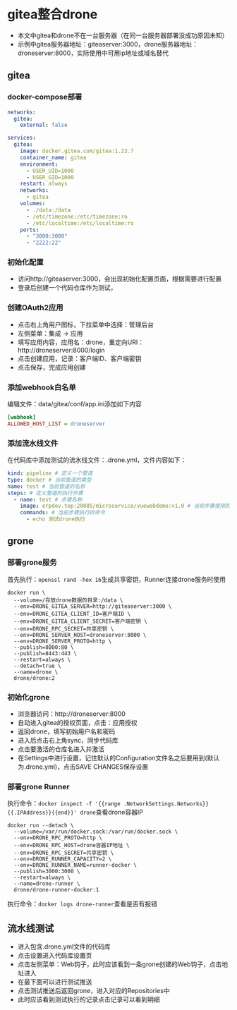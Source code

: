 # gitea整合drone

* 本文中gitea和drone不在一台服务器（在同一台服务器部署没成功原因未知）
* 示例中gitea服务器地址：giteaserver:3000，drone服务器地址：droneserver:8000，实际使用中可用ip地址或域名替代


## gitea

### docker-compose部署

```yml
networks:
  gitea:
    external: false

services:
  gitea:
    image: docker.gitea.com/gitea:1.23.7
    container_name: gitea
    environment:
      - USER_UID=1000
      - USER_GID=1000
    restart: always
    networks:
      - gitea
    volumes:
      - ./data:/data
      - /etc/timezone:/etc/timezone:ro
      - /etc/localtime:/etc/localtime:ro
    ports:
      - "3000:3000"
      - "2222:22"
```

### 初始化配置

* 访问http://giteaserver:3000，会出现初始化配置页面，根据需要进行配置
* 登录后创建一个代码仓库作为测试，

### 创建OAuth2应用

* 点击右上角用户图标，下拉菜单中选择：管理后台
* 左侧菜单：集成 -> 应用
* 填写应用内容，应用名：drone，重定向URI：http://droneserver:8000/login
* 点击创建应用，记录：客户端ID、客户端密钥
* 点击保存，完成应用创建

### 添加webhook白名单

编辑文件：data/gitea/conf/app.ini添加如下内容

```ini
[webhook]
ALLOWED_HOST_LIST = droneserver
```

### 添加流水线文件

在代码库中添加测试的流水线文件：.drone.yml，文件内容如下：

```yaml
kind: pipeline # 定义一个管道
type: docker # 当前管道的类型
name: test # 当前管道的名称
steps: # 定义管道的执行步骤
  - name: test # 步骤名称
    image: erpdev.top:20085/microservice/vuewebdemo:v1.0 # 当前步骤使用的镜像
    commands: # 当前步骤执行的命令
      - echo 测试drone执行
```

## grone

### 部署grone服务

首先执行：`openssl rand -hex 16`生成共享密钥，Runner连接drone服务时使用

```shell
docker run \
  --volume=/存放drone数据的目录:/data \
  --env=DRONE_GITEA_SERVER=http://giteaserver:3000 \
  --env=DRONE_GITEA_CLIENT_ID=客户端ID \
  --env=DRONE_GITEA_CLIENT_SECRET=客户端密钥 \
  --env=DRONE_RPC_SECRET=共享密钥 \
  --env=DRONE_SERVER_HOST=droneserver:8000 \
  --env=DRONE_SERVER_PROTO=http \
  --publish=8000:80 \
  --publish=8443:443 \
  --restart=always \
  --detach=true \
  --name=drone \
  drone/drone:2
```

### 初始化grone

* 浏览器访问：http://droneserver:8000
* 自动进入gitea的授权页面，点击：应用授权
* 返回drone，填写初始用户名和密码
* 进入后点击右上角sync，同步代码库
* 点击要激活的仓库名进入并激活
* 在Settings中进行设置，记住默认的Configuration文件名之后要用到(默认为.drone.yml)，点击SAVE CHANGES保存设置

### 部署grone Runner

执行命令：`docker inspect -f '{{range .NetworkSettings.Networks}}{{.IPAddress}}{{end}}' drone`查看drone容器IP

```shell
docker run --detach \
  --volume=/var/run/docker.sock:/var/run/docker.sock \
  --env=DRONE_RPC_PROTO=http \
  --env=DRONE_RPC_HOST=drone容器IP地址 \
  --env=DRONE_RPC_SECRET=共享密钥 \
  --env=DRONE_RUNNER_CAPACITY=2 \
  --env=DRONE_RUNNER_NAME=runner-docker \
  --publish=3000:3000 \
  --restart=always \
  --name=drone-runner \
  drone/drone-runner-docker:1
```

执行命令：`docker logs drone-runner`查看是否有报错

## 流水线测试

* 进入包含.drone.yml文件的代码库
* 点击设置进入代码库设置页
* 点击左侧菜单：Web钩子，此时应该看到一条grone创建的Web钩子，点击地址进入
* 在最下面可以进行测试推送
* 点击测试推送后返回grone，进入对应的Repositories中
* 此时应该看到测试执行的记录点击记录可以看到明细